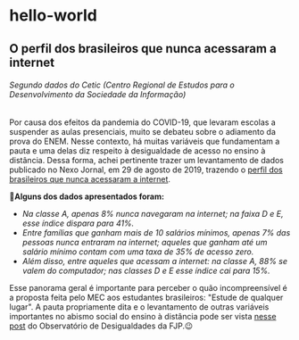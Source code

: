 # hello-world
## **O perfil dos brasileiros que nunca acessaram a internet**
###### *Segundo dados do Cetic (Centro Regional de Estudos para o Desenvolvimento da Sociedade da Informação)*

Por causa dos efeitos da pandemia do COVID-19, que levaram escolas a suspender as aulas presenciais, muito se debateu sobre o adiamento da prova do ENEM. Nesse contexto, há muitas variáveis que fundamentam a pauta e uma delas diz respeito à desigualdade de acesso no ensino à distância. Dessa forma, achei pertinente trazer um levantamento de dados publicado no Nexo Jornal, em 29 de agosto de 2019, trazendo o [perfil dos brasileiros que nunca acessaram a internet](https://www.nexojornal.com.br/expresso/2019/08/29/O-perfil-dos-brasileiros-que-nunca-acessaram-a-internet). 

:pushpin:**Alguns dos dados apresentados foram:**
- *Na classe A, apenas 8% nunca navegaram na internet; na faixa D e E, esse índice dispara para 41%.*
- *Entre famílias que ganham mais de 10 salários mínimos, apenas 7% das pessoas nunca entraram na internet; aqueles que ganham até um salário mínimo contam com uma taxa de 35% de acesso zero.*
- *Além disso, entre aqueles que acessam a internet: na classe A, 88% se valem do computador; nas classes D e E esse índice cai para 15%.*

Esse panorama geral é importante para perceber o quão incompreensível é a proposta feita pelo MEC aos estudantes brasileiros: "Estude de qualquer lugar". A pauta propriamente dita e o levantamento de outras variáveis importantes no abismo social do ensino à distância pode ser vista [nesse post](http://observatoriodesigualdades.fjp.mg.gov.br/?p=1058) do Observatório de Desigualdades da FJP.:wink:
